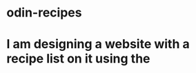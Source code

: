 
# odin-recipes

# I am designing a website with a recipe list on it using the <html> <body> 
# <h1> <p> <img> <a> <img src>  
